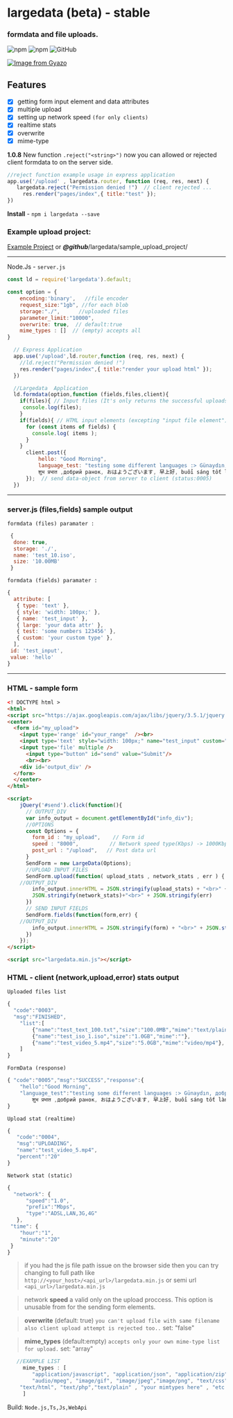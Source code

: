 # largedata (beta) - stable

### formdata and file uploads.
![npm](https://img.shields.io/npm/v/largedata.svg?style=flat) ![npm](https://img.shields.io/npm/dt/largedata) ![GitHub](https://img.shields.io/github/license/mashape/apistatus.svg)

[![Image from Gyazo](https://i.gyazo.com/38fa7ce28575659edb83fdbe3e71b255.gif)](https://gyazo.com/38fa7ce28575659edb83fdbe3e71b255)

## Features
- [x] getting form input element and data attributes
- [x] multiple upload
- [x] setting up network speed `(for only clients)`
- [x] realtime stats
- [x] overwrite
- [x] mime-type

**1.0.8** New function `.reject("<string>")`  now you can allowed or rejected client formdata to on the server side.

```javascript
//reject function example usage in express application
app.use('/upload' , largedata.router, function (req, res, next) {
   largedata.reject("Permission denied !")  // client rejected ... 
     res.render("pages/index",{ title:"test" });
})
```
  
**Install** - ```npm i largedata --save```

### Example upload project:
[Example Project](https://git.io/JJUck) or ***@github***/largedata/sample_upload_project/

---
Node.Js -  ```server.js```

```javascript
const ld = require('largedata').default;
```
```javascript
const option = { 
    encoding:'binary',   //file encoder
    request_size:"1gb", //for each blob
    storage:"./",      //uploaded files
    parameter_limit:"10000",
    overwrite: true,  // default:true
    mime_types : []  // (empty) accepts all
}
```

```javascript
  // Express Application
  app.use('/upload',ld.router,function (req, res, next) {
    //ld.reject("Permission denied !")
    res.render("pages/index",{ title:"render your upload html" });
  }) 
```

```javascript
  //Largedata  Application
  ld.formdata(option,function (fields,files,client){
    if(files){ // Input files (It's only returns the successful uploads)
     console.log(files);
    }
    if(fields){ // HTML input elements (excepting "input file element")
      for (const items of fields) {
        console.log( items );
      }
    }
	  client.post({ 
		  hello: "Good Morning",
		  language_test: "testing some different languages :> Günaydın, доброе утро, 
		  शुभ प्रभात ,добрий ранок, おはようございます, 早上好, buổi sáng tốt lành"
	  });  // send data-object from server to client (status:0005)
  })
```
---
### server.js (files,fields) sample output
`formdata (files) paramater :`
```js
 {
  done: true,
  storage: './',
  name: 'test_10.iso',
  size: '10.00MB'
 }
```

`formdata (fields) paramater :`
```js
{
  attribute: [
   { type: 'text' },
   { style: 'width: 100px;' },
   { name: 'test_input' },
   { large: 'your data attr' },
   { test: 'some numbers 123456' },
   { custom: 'your custom type' },
  ],
 id: 'test_input',
 value: 'hello'
}
```
---

### HTML - sample form
```html
<! DOCTYPE html >
<html>
<script src="https://ajax.googleapis.com/ajax/libs/jquery/3.5.1/jquery.min.js"></script>
<center>
  <form id="my_upload">
    <input type='range' id="your_range"  /><br>
    <input type='text' style="width: 100px;" name="test_input" custom="your custom type" data-large="your data attr" data-test="some numbers 123456" /><br><br>
    <input type='file' multiple />
      <input type="button" id="send" value="Submit"/>
      <br><br>
    <div id='output_div' />
  </form>
  </center>
</html>

<script>
    jQuery('#send').click(function(){
      // OUTPUT_DIV
      var info_output = document.getElementById("info_div");
      //OPTIONS
      const Options = {
        form_id : "my_upload",    // Form id
        speed : "8000",          // Network speed type(Kbps) -> 1000Kbps = 1Mbps
        post_url : "/upload",   // Post data url
      }
      SendForm = new LargeData(Options);
      //UPLOAD INPUT FILES
      SendForm.upload(function( upload_stats , network_stats , err ) {
	//OUTPUT_DIV
        info_output.innerHTML = JSON.stringify(upload_stats) + "<br>" + 
		JSON.stringify(network_stats)+"<br>" + JSON.stringify(err)
      })
      // SEND INPUT FIELDS
      SendForm.fields(function(form,err) {
	//OUTPUT_DIV
       	info_output.innerHTML = JSON.stringify(form) + "<br>" + JSON.stringify(err)
      }) 
    });
</script>

<script src="largedata.min.js"></script>
```

### HTML - client (network,upload,error) stats output
`Uploaded files list`

```js
{ 
  "code":"0003",
  "msg":"FINISHED",
    "list":[
        {"name":"test_text_100.txt","size":"100.0MB","mime":"text/plain"},
        {"name":"test_iso_1.iso","size":"1.0GB","mime":""},
        {"name":"test_video_5.mp4","size":"5.0GB","mime":"video/mp4"},
    ]
}
```
`FormData (response)`
```js
{ "code":"0005","msg":"SUCCESS","response":{
	"hello":"Good Morning",
	"language_test":"testing some different languages :> Günaydın, доброе утро, 
		शुभ प्रभात ,добрий ранок, おはようございます, 早上好, buổi sáng tốt lành"}
}
```

`Upload stat (realtime)`

```js
{ 
   "code":"0004",
   "msg":"UPLOADING",
   "name":"test_video_5.mp4",
   "percent":"20"
}
```
`Network stat (static)`

```js
{ 
  "network": { 
      "speed":"1.0",
	  "prefix":"Mbps",
	  "type":"ADSL,LAN,3G,4G"
   },
 "time": {
    "hour":"1",
    "minute":"20" 
 }
}
```

 > if you had the js file path issue on the browser side then you can try changing to full path like `http://<your_host>/<api_url>/largedata.min.js` or semi url `<api_url>/largedata.min.js`

> network **speed** a valid only on the upload proccess. This option is unusable from for the sending form elements.

> **overwrite** (default: true)  `you can't upload file with same filename also client upload attempt is rejected too..` set: "false"

> **mime_types**  (default:empty) `accepts only your own mime-type list for upload.` set: "array" 
```js
   //EXAMPLE LIST
     mime_types : [ 
     	"application/javascript", "application/json", "application/zip", 
     	"audio/mpeg", "image/gif", "image/jpeg","image/png", "text/css", 
	"text/html", "text/php","text/plain" , "your mimtypes here" , "etc.." 
     ]
```

Build: `Node.js,Ts,Js,WebApi`
